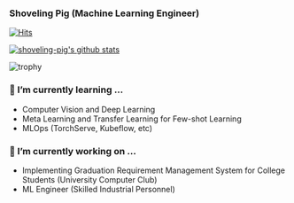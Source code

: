 ### Shoveling Pig (Machine Learning Engineer)

[![Hits](https://hits.seeyoufarm.com/api/count/incr/badge.svg?url=https%3A%2F%2Fgithub.com%2Fshoveling-pig&count_bg=%2379C83D&title_bg=%23555555&icon=&icon_color=%23FF0000&title=hits&edge_flat=false)](https://hits.seeyoufarm.com)

[![shoveling-pig's github stats](https://github-readme-stats.vercel.app/api?username=shoveling-pig&show_icons=true&include_all_commits=true&count_private=true)](https://github-readme-stats.vercel.app/api?username=shoveling-pig)

![trophy](https://github-profile-trophy.vercel.app/?username=shoveling-pig)

### 🌱 I’m currently learning ...
- Computer Vision and Deep Learning
- Meta Learning and Transfer Learning for Few-shot Learning
- MLOps (TorchServe, Kubeflow, etc)

### 🔭 I’m currently working on ...
- Implementing Graduation Requirement Management System for College Students (University Computer Club)
- ML Engineer (Skilled Industrial Personnel)
